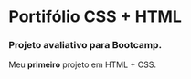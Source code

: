 # Portifólio CSS + HTML
### Projeto avaliativo para Bootcamp.

Meu **primeiro** projeto em HTML + CSS.


